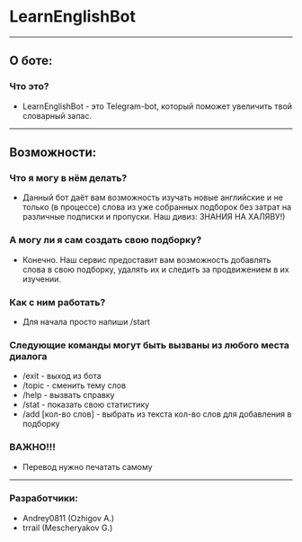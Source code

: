 # LearnEnglishBot
-----------------------------------------
## О боте:
### Что это?
* LearnEnglishBot - это Telegram-bot, который поможет увеличить твой словарный запас.
---------------------------------------------
## Возможности:

### Что я могу в нём делать?
* Данный бот даёт вам возможность изучать новые английские и не только (в процессе) слова из уже собранных подборок без затрат на различные подписки и пропуски. Наш дивиз: ЗНАНИЯ НА ХАЛЯВУ!)

### А могу ли я сам создать свою подборку?
* Конечно. Наш сервис предоставит вам возможность добавлять слова в свою подборку, удалять их и  следить за продвижением в их изучении.

### Как с ним работать?
* Для начала просто напиши /start

### Следующие команды могут быть вызваны из любого места диалога
* /exit - выход из бота
* /topic - сменить тему слов
* /help - вызвать справку
* /stat - показать свою статистику
* /add [кол-во слов] - выбрать из текста кол-во слов для добавления в подборку

### ВАЖНО!!!
* Перевод нужно печатать самому

-------------------------------------------------------------------------------------------------------
### Разработчики:
* Andrey0811 (Ozhigov A.)
* trrail (Mescheryakov G.)